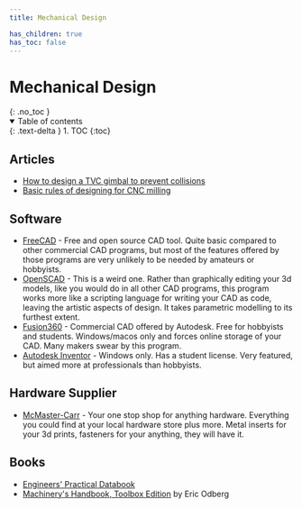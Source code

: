 ```yaml
---
title: Mechanical Design

has_children: true
has_toc: false
---
```


<h1>Mechanical Design</h1>{: .no_toc }

<!-- DO NOT MODIFY -->
<details open markdown="block">
  <summary>
    Table of contents
  </summary>
  {: .text-delta }
1. TOC
{:toc}
</details>
<!-- END DO NOT MODIFY -->

## Articles

-   [How to design a TVC gimbal to prevent collisions](gimbal-design.md)
-   [Basic rules of designing for CNC milling][cnc-milling]

[cnc-milling]: https://www.adambender.info/post/design-for-cnc-milling

## Software

-   [FreeCAD] - Free and open source CAD tool. Quite basic compared to other
    commercial CAD programs, but most of the features offered by those programs
    are very unlikely to be needed by amateurs or hobbyists.
-   [OpenSCAD] - This is a weird one. Rather than graphically editing your
    3d models, like you would do in all other CAD programs, this program
    works more like a scripting language for writing your CAD as code, leaving
    the artistic aspects of design. It takes parametric modelling to its furthest
    extent.
-   [Fusion360] - Commercial CAD offered by Autodesk. Free for hobbyists and
    students. Windows/macos only and forces online storage of your CAD. Many
    makers swear by this program.
-   [Autodesk Inventor][inventor] - Windows only. Has a student license. Very
    featured, but aimed more at professionals than hobbyists.

[freecad]: https://www.freecadweb.org/
[openscad]: https://openscad.org/
[inventor]: https://www.autodesk.com/products/inventor/overview
[fusion360]: https://www.autodesk.com/products/fusion-360/overview

## Hardware Supplier

-   [McMaster-Carr] - Your one stop shop for anything hardware. Everything you could
    find at your local hardware store plus more. Metal inserts for your 3d prints,
    fasteners for your anything, they will have it.

[mcmaster-carr]: https://www.mcmaster.com/

## Books

-   [Engineers' Practical Databook][engineers-databook]
-   [Machinery's Handbook, Toolbox Edition][machinery-handbook] by Eric Odberg

[engineers-databook]: https://www.amazon.com/Engineers-Practical-Databook-Technical-Professionals-ebook/dp/B07BLLXMPR
[machinery-handbook]: https://www.amazon.com/Machinerys-Handbook-Toolbox-Erik-Oberg/dp/0831130911/
